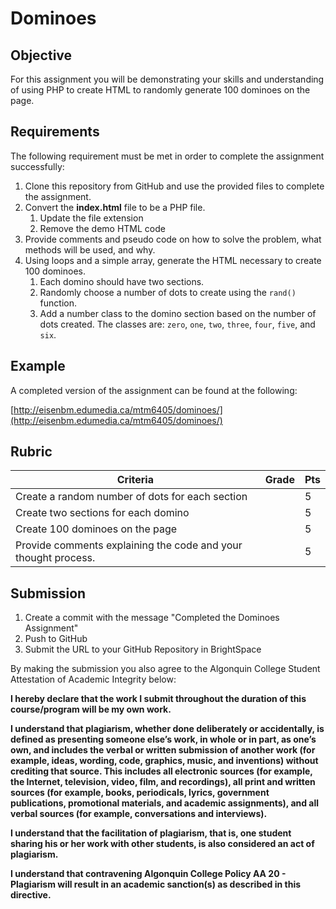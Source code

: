 # Dominoes

## Objective
For this assignment you will be demonstrating your skills and understanding of using PHP to create HTML to randomly generate 100 dominoes on the page.

## Requirements
The following requirement must be met in order to complete the assignment successfully: 

1. Clone this repository from GitHub and use the provided files to complete the assignment.
2. Convert the **index.html** file to be a PHP file.
    1. Update the file extension
    2. Remove the demo HTML code 
3. Provide comments and pseudo code on how to solve the problem, what methods will be used, and why.
4. Using loops and a simple array, generate the HTML necessary to create 100 dominoes.
    1. Each domino should have two sections.
    2. Randomly choose a number of dots to create using the `rand()` function.
    3. Add a number class to the domino section based on the number of dots created. The classes are: `zero`, `one`, `two`, `three`, `four`, `five`, and `six`. 

## Example
A completed version of the assignment can be found at the following:

[http://eisenbm.edumedia.ca/mtm6405/dominoes/](http://eisenbm.edumedia.ca/mtm6405/dominoes/)

## Rubric

| Criteria | Grade | Pts|
| ---------| ------| ---|
| Create a random number of dots for each section |  | 5 |
| Create two sections for each domino |  | 5 |
| Create 100 dominoes on the page |  | 5 |
| Provide comments explaining the code and your thought process. |  | 5 |


## Submission
1. Create a commit with the message "Completed the Dominoes Assignment"
2. Push to GitHub
3. Submit the URL to your GitHub Repository in BrightSpace

By making the submission you also agree to the Algonquin College Student Attestation of Academic Integrity below: 

**I hereby declare that the work I submit throughout the duration of this course/program will be my own work.**

**I understand that plagiarism, whether done deliberately or accidentally, is defined as presenting someone else’s work, in whole or in part, as one’s own, and includes the verbal or written submission of another work (for example, ideas, wording, code, graphics, music, and inventions) without crediting that source. This includes all electronic sources (for example, the Internet, television, video, film, and recordings), all print and written sources (for example, books, periodicals, lyrics, government publications, promotional materials, and academic assignments), and all verbal sources (for example, conversations and interviews).**

**I understand that the facilitation of plagiarism, that is, one student sharing his or her work with other students, is also considered an act of plagiarism.**

**I understand that contravening Algonquin College Policy AA 20 - Plagiarism will result in an academic sanction(s) as described in this directive.**
